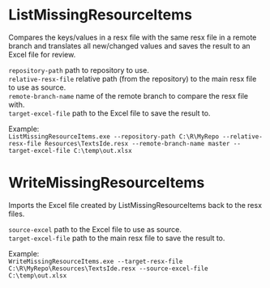 # ListMissingResourceItems
Compares the keys/values in a resx file with the same resx file in a remote branch and translates all new/changed values and saves the result to an Excel file for review.

`repository-path` path to repository to use.  
`relative-resx-file` relative path (from the repository) to the main resx file to use as source.  
`remote-branch-name` name of the remote branch to compare the resx file with.  
`target-excel-file` path to the Excel file to save the result to.  

Example:  
`ListMissingResourceItems.exe --repository-path C:\R\MyRepo --relative-resx-file Resources\TextsIde.resx --remote-branch-name master --target-excel-file C:\temp\out.xlsx`

# WriteMissingResourceItems
Imports the Excel file created by ListMissingResourceItems back to the resx files.  

`source-excel` path to the Excel file to use as source.  
`target-excel-file` path to the main resx file to save the result to.  

Example:  
`WriteMissingResourceItems.exe --target-resx-file C:\R\MyRepo\Resources\TextsIde.resx --source-excel-file C:\temp\out.xlsx`
